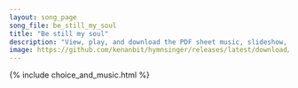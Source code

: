 ```yaml
---
layout: song_page
song_file: be_still_my_soul
title: "Be still my soul"
description: "View, play, and download the PDF sheet music, slideshow, and audio. Lyrics: Be still, my soul; the Lord is on thy side; bear patiently the cross of grief or pain; leave to thy God to order and provide; in every change he faith... english theist 4part"
image: https://github.com/kenanbit/hymnsinger/releases/latest/download/be_still_my_soul-trad.png
---
```


{% include choice_and_music.html %}